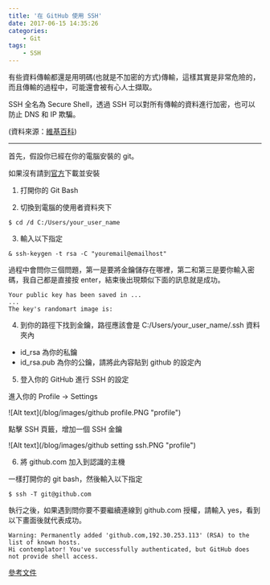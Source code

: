 ```yaml
---
title: '在 GitHub 使用 SSH'
date: 2017-06-15 14:35:26
categories:
    - Git
tags: 
    - SSH
---
```


有些資料傳輸都還是用明碼(也就是不加密的方式)傳輸，這樣其實是非常危險的，而且傳輸的過程中，可能還會被有心人士擷取。

SSH 全名為 Secure Shell，透過 SSH 可以對所有傳輸的資料進行加密，也可以防止 DNS 和 IP 欺騙。

(資料來源：[維基百科](https://zh.wikipedia.org/wiki/Secure_Shell "SSH"))

<!--more-->

---

首先，假設你已經在你的電腦安裝的 git。

如果沒有請到[官方](https://git-scm.com/ "Git")下載並安裝

1. 打開你的 Git Bash

2. 切換到電腦的使用者資料夾下

```
$ cd /d C:/Users/your_user_name
```

3. 輸入以下指定

```
& ssh-keygen -t rsa -C "youremail@emailhost"
```

過程中會問你三個問題，第一是要將金鑰儲存在哪裡，第二和第三是要你輸入密碼，我自己都是直接按 enter，結束後出現類似下面的訊息就是成功。
```
Your public key has been saved in ...
...
The key's randomart image is:
```

4. 到你的路徑下找到金鑰，路徑應該會是 C:/Users/your_user_name/.ssh 資料夾內

- id_rsa 為你的私鑰
- id_rsa.pub 為你的公鑰，請將此內容貼到 github 的設定內

5. 登入你的 GitHub 進行 SSH 的設定

進入你的 Profile -> Settings

![Alt text](/blog/images/github profile.PNG "profile")

點擊 SSH 頁籤，增加一個 SSH 金鑰

![Alt text](/blog/images/github setting ssh.PNG "profile")

6. 將 github.com 加入到認識的主機

一樣打開你的 git bash，然後輸入以下指定

```
$ ssh -T git@github.com
```

執行之後，如果遇到問你要不要繼續連線到 github.com 授權，請輸入 yes，看到以下畫面後就代表成功。

```
Warning: Permanently added 'github.com,192.30.253.113' (RSA) to the list of known hosts.
Hi contemplator! You've successfully authenticated, but GitHub does not provide shell access.
```

[參考文件](https://dotblogs.com.tw/kirkchen/2013/04/23/use_ssh_to_interact_with_github_in_windows)